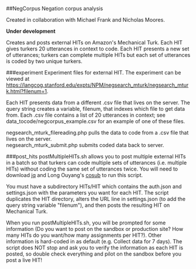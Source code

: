 ##NegCorpus
Negation corpus analysis

Created in collaboration with Michael Frank and Nicholas Moores.

**Under development**

Creates and posts external HITs on Amazon's Mechanical Turk.  Each HIT gives turkers 20 utterances in context to code.  Each HIT presents a new set of utterances; turkers can complete multiple HITs but each set of utterances is coded by two unique turkers.

###experiment
Experiment files for external HIT.  The experiment can be viewed at https://langcog.stanford.edu/expts/NPM/negsearch_mturk/negsearch_mturk.html?filenum=1.  

Each HIT presents data from a different .csv file that lives on the server.  The query string creates a variable, filenum, that indexes which file to get data from.  Each .csv file contains a list of 20 utterances in context; see data_tocode/negcorpus_example.csv for an example of one of these files.  

negsearch_mturk_filereading.php pulls the data to code from a .csv file that lives on the server.  
negsearch_mturk_submit.php submits coded data back to server. 


###post_hits
postMultipleHITs.sh allows you to post multiple external HITs in a batch so that turkers can code multiple sets of utterances (i.e. multiple HITs) without coding the same set of utterances twice. You will need to download [jq](http://stedolan.github.io/jq/) and Long Ouyang's [cosub](https://github.com/longouyang/cosub) to run this script.

You must have a subdirectory HITs/HIT which contains the auth.json and settings.json with the parameters you want for each HIT.  The script duplicates the HIT directory, alters the URL line in settings.json (to add the query string variable "filenum"), and then posts the resulting HIT on Mechanical Turk.

When you run postMultipleHITs.sh, you will be prompted for some information (Do you want to post on the sandbox or production site?  How many HITs do you want/how many assignments per HIT?).  Other information is hard-coded in as default (e.g. Collect data for 7 days).  The script does NOT stop and ask you to verify the information as each HIT is posted, so double check everything and pilot on the sandbox before you post a live HIT!




